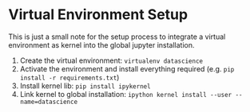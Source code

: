 # Virtual Environment Setup

This is just a small note for the setup process to integrate a virtual environment as kernel into the global jupyter installation.

1. Create the virtual environment: `virtualenv datascience`
2. Activate the environment and install everything required (e.g. `pip install -r requirements.txt`)
3. Install kernel lib: `pip install ipykernel`
4. Link kernel to global installation: `ipython kernel install --user --name=datascience`

